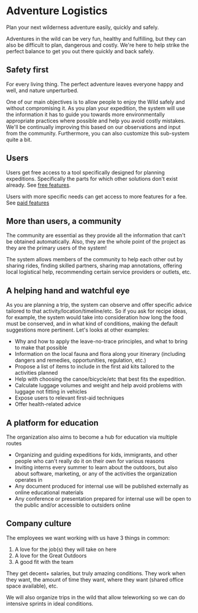 # Adventure Logistics

Plan your next wilderness adventure easily, quickly and safely.

Adventures in the wild can be very fun, healthy and fulfilling, but they can also be difficult to plan, dangerous and costly. We're here to help strike the perfect balance to get you out there quickly and back safely.

## Safety first

For every living thing. The perfect adventure leaves everyone happy and well, and nature unperturbed.

One of our main objectives is to allow people to enjoy the Wild safely and without compromising it. As you plan your expedition, the system will use the information it has to guide you towards more environmentally appropriate practices where possible and help you avoid costly mistakes. We'll be continually improving  this based on our observations and input from the community. Furthermore, you can also customize this sub-system quite a bit.

## Users

Users get free access to a tool specifically designed for planning expeditions. Specifically the parts for which other solutions don't exist already. See [free features](/features.md#free-features).

Users with more specific needs can get access to more features for a fee. See [paid features](/features.md#paid-features)

## More than users, a community

The community are essential as they provide all the information that can't be obtained automatically. Also, they are the whole point of the project as they are the primary users of the system!

The system allows members of the community to help each other out by sharing rides, finding skilled partners, sharing map annotations, offering local logistical help, recommending certain service providers or outlets, etc.

## A helping hand and watchful eye

As you are planning a trip, the system can observe and offer specific advice tailored to that activity/location/timeline/etc. So if you ask for recipe ideas, for example, the system would take into consideration how long the food must be conserved, and in what kind of conditions, making the default suggestions more pertinent. Let's looks at other examples:

- Why and how to apply the leave-no-trace principles, and what to bring to make that possible
- Information on the local fauna and flora along your itinerary (including dangers and remedies, opportunities, regulation, etc.)
- Propose a list of items to include in the first aid kits tailored to the activities planned
- Help with choosing the canoe/bicycle/etc that best fits the expedition.
- Calculate luggage volumes and weight and help avoid problems with luggage not fitting in vehicles
- Expose users to relevant first-aid techniques
- Offer health-related advice

## A platform for education

The organization also aims to become a hub for education via multiple routes

- Organizing and guiding expeditions for kids, immigrants, and other people who can't really do it on their own for various reasons
- Inviting interns every summer to learn about the outdoors, but also about software, marketing, or any of the activities the organization operates in
- Any document produced for internal use will be published externally as online educational materials
- Any conference or presentation prepared for internal use will be open to the public and/or accessible to outsiders online

## Company culture

The employees we want working with us have 3 things in common:
1. A love for the job(s) they will take on here
2. A love for the Great Outdoors
3. A good fit with the team

They get decent+ salaries, but truly amazing conditions. They work when they want, the amount of time they want, where they want (shared office space available), etc.

We will also organize trips in the wild that allow teleworking so we can do intensive sprints in ideal conditions.
